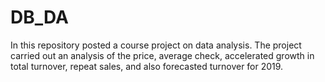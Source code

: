 # DB_DA
In this repository posted a course project on data analysis.
The project carried out an analysis of the price, average check, accelerated growth in total turnover, repeat sales, and also forecasted turnover for 2019.
